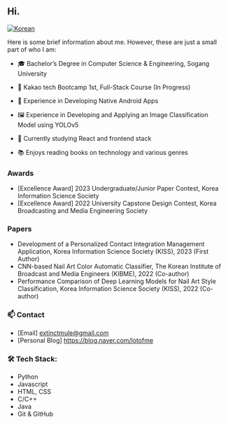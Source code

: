 ## Hi.

[![Korean](https://img.shields.io/badge/-Korean-blue)](README.md)

Here is some brief information about me. However, these are just a small part of who I am:

- 🎓 Bachelor’s Degree in Computer Science & Engineering, Sogang University
- 🚀 Kakao tech Bootcamp 1st, Full-Stack Course (In Progress)

- 📱 Experience in Developing Native Android Apps
- 🖼️ Experience in Developing and Applying an Image Classification Model using YOLOv5
- 🌱 Currently studying React and frontend stack
- 📚 Enjoys reading books on technology and various genres

### Awards

- [Excellence Award] 2023 Undergraduate/Junior Paper Contest, Korea Information Science Society
- [Excellence Award] 2022 University Capstone Design Contest, Korea Broadcasting and Media Engineering Society

### Papers

- Development of a Personalized Contact Integration Management Application, Korea Information Science Society (KISS), 2023 (First Author)
- CNN-based Nail Art Color Automatic Classifier, The Korean Institute of Broadcast and Media Engineers (KIBME), 2022 (Co-author)
- Performance Comparison of Deep Learning Models for Nail Art Style Classification, Korea Information Science Society (KISS), 2022 (Co-author)

### 📫 Contact

- [Email] extinctmule@gmail.com
- [Personal Blog] https://blog.naver.com/lotofme

### 🛠️ Tech Stack:

- Python
- Javascript
- HTML, CSS
- C/C++
- Java
- Git & GitHub
